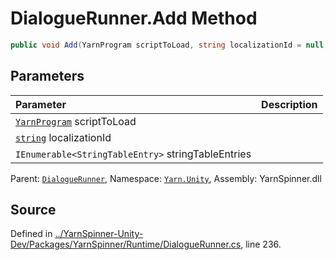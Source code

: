 # DialogueRunner.Add Method


```csharp
public void Add(YarnProgram scriptToLoad, string localizationId = null, IEnumerable<StringTableEntry> stringTableEntries = null)
```

## Parameters
|Parameter|Description|
|:---|:---|
|[`YarnProgram`](/api/csharp/yarn.unity/yarnprogram.md) scriptToLoad||
|[`string`](https://docs.microsoft.com/dotnet/api/System.String) localizationId||
|`IEnumerable<StringTableEntry>` stringTableEntries||


<div class="class-metadata">

Parent: [`DialogueRunner`](/api/csharp/yarn.unity/dialoguerunner.md), Namespace: [`Yarn.Unity`](/api/csharp/yarn.unity/README.md), Assembly: YarnSpinner.dll
</div>

## Source
Defined in [../YarnSpinner-Unity-Dev/Packages/YarnSpinner/Runtime/DialogueRunner.cs](https://github.com/YarnSpinnerTool/YarnSpinner-Unity//blob/develop/Runtime/DialogueRunner.cs#L236), line 236.
